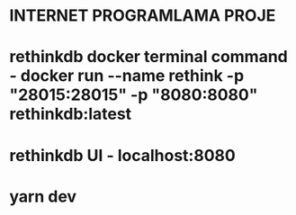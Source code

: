 # INTERNET PROGRAMLAMA PROJE
# rethinkdb docker terminal command - docker run --name rethink -p "28015:28015" -p "8080:8080"  rethinkdb:latest

# rethinkdb UI - localhost:8080

# yarn dev